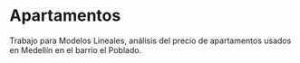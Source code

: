 # Apartamentos
Trabajo para Modelos Lineales, análisis del precio de apartamentos usados en Medellín en el barrio el Poblado.
